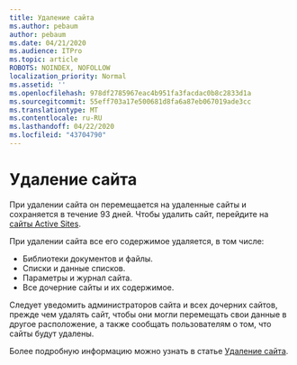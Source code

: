 ```yaml
---
title: Удаление сайта
ms.author: pebaum
author: pebaum
ms.date: 04/21/2020
ms.audience: ITPro
ms.topic: article
ROBOTS: NOINDEX, NOFOLLOW
localization_priority: Normal
ms.assetid: ''
ms.openlocfilehash: 978df2785967eac4b951fa3facdac0b8c2833d1a
ms.sourcegitcommit: 55eff703a17e500681d8fa6a87eb067019ade3cc
ms.translationtype: MT
ms.contentlocale: ru-RU
ms.lasthandoff: 04/22/2020
ms.locfileid: "43704790"
---
```

# <a name="delete-a-site"></a>Удаление сайта

При удалении сайта он перемещается на удаленные сайты и сохраняется в течение 93 дней. Чтобы удалить сайт, перейдите на [сайты Active Sites](https://admin.microsoft.com/sharepoint?page=sitemanagement&modern=true). 

При удалении сайта все его содержимое удаляется, в том числе:

- Библиотеки документов и файлы.
- Списки и данные списков.
- Параметры и журнал сайта.
- Все дочерние сайты и их содержимое.

Следует уведомить администраторов сайта и всех дочерних сайтов, прежде чем удалять сайт, чтобы они могли перемещать свои данные в другое расположение, а также сообщать пользователям о том, что сайты будут удалены.

Более подробную информацию можно узнать в статье [Удаление сайта](https://docs.microsoft.com/sharepoint/delete-site-collection).
